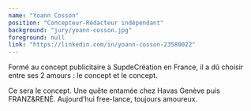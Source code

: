 ```yaml
---
name: "Yoann Cosson"
position: "Concepteur-Rédacteur indépendant"
background: "jury/yoann-cosson.jpg"
foreground: null
link: "https://linkedin.com/in/yoann-cosson-23580022"
---
```

Formé au concept publicitaire à SupdeCréation en France, il a dû choisir entre ses 2 amours : le concept et le concept.

Ce sera le concept. Une quête entamée chez Havas Genève puis FRANZ&RENÉ. Aujourd’hui free-lance, toujours amoureux.